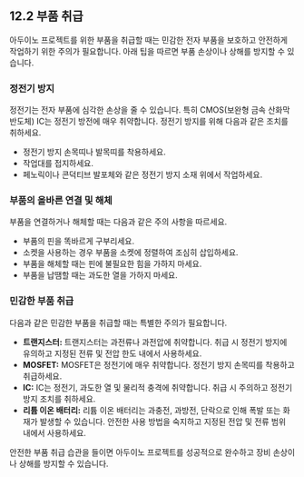 ## 12.2 부품 취급

아두이노 프로젝트를 위한 부품을 취급할 때는 민감한 전자 부품을 보호하고 안전하게 작업하기 위한 주의가 필요합니다. 아래 팁을 따르면 부품 손상이나 상해를 방지할 수 있습니다.

### 정전기 방지

정전기는 전자 부품에 심각한 손상을 줄 수 있습니다. 특히 CMOS(보완형 금속 산화막 반도체) IC는 정전기 방전에 매우 취약합니다. 정전기 방지를 위해 다음과 같은 조치를 취하세요.

* 정전기 방지 손목띠나 발목띠를 착용하세요.
* 작업대를 접지하세요.
* 페노릭이나 콘덕티브 발포체와 같은 정전기 방지 소재 위에서 작업하세요.

### 부품의 올바른 연결 및 해체

부품을 연결하거나 해체할 때는 다음과 같은 주의 사항을 따르세요.

* 부품의 핀을 똑바르게 구부리세요.
* 소켓을 사용하는 경우 부품을 소켓에 정렬하여 조심히 삽입하세요.
* 부품을 해체할 때는 핀에 불필요한 힘을 가하지 마세요.
* 부품을 납땜할 때는 과도한 열을 가하지 마세요.

### 민감한 부품 취급

다음과 같은 민감한 부품을 취급할 때는 특별한 주의가 필요합니다.

* **트랜지스터:** 트랜지스터는 과전류나 과전압에 취약합니다. 취급 시 정전기 방지에 유의하고 지정된 전류 및 전압 한도 내에서 사용하세요.
* **MOSFET:** MOSFET은 정전기에 매우 취약합니다. 정전기 방지 손목띠를 착용하고 취급하세요.
* **IC:** IC는 정전기, 과도한 열 및 물리적 충격에 취약합니다. 취급 시 주의하고 정전기 방지 조치를 취하세요.
* **리튬 이온 배터리:** 리튬 이온 배터리는 과충전, 과방전, 단락으로 인해 폭발 또는 화재가 발생할 수 있습니다. 안전한 사용 방법을 숙지하고 지정된 전압 및 전류 범위 내에서 사용하세요.

안전한 부품 취급 습관을 들이면 아두이노 프로젝트를 성공적으로 완수하고 장비 손상이나 상해를 방지할 수 있습니다.